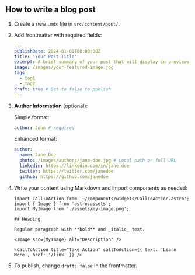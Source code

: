 ## How to write a blog post

1. Create a new `.mdx` file in `src/content/post/`.
2. Add frontmatter with required fields:

   ```yaml
   ---
   publishDate: 2024-01-01T00:00:00Z
   title: 'Your Post Title'
   excerpt: A brief summary of your post that will display in previews.
   image: /images/your-featured-image.jpg
   tags:
     - tag1
     - tag2
   draft: true # Set to false to publish
   ---
   ```

3. **Author Information** (optional):

   Simple format:

   ```yaml
   author: John # required
   ```

   Enhanced format:

   ```yaml
   author:
     name: Jane Doe
     photo: /images/authors/jane-doe.jpg # Local path or full URL
     linkedin: https://linkedin.com/in/jane-doe
     twitter: https://twitter.com/janedoe
     github: https://github.com/janedoe
   ```

4. Write your content using Markdown and import components as needed:

   ```mdx
   import CallToAction from '~/components/widgets/CallToAction.astro';
   import { Image } from 'astro:assets';
   import MyImage from './assets/my-image.png';

   ## Heading

   Regular paragraph with **bold** and _italic_ text.

   <Image src={MyImage} alt="Description" />

   <CallToAction title="Take Action" callToAction={{ text: 'Learn More', href: '/link' }} />
   ```

5. To publish, change `draft: false` in the frontmatter.

